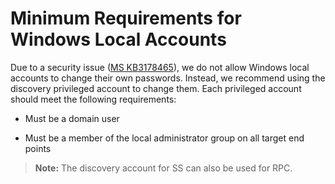 [title]: # (Minimum Requirements for Windows Local Accounts)
[tags]: # (XXX)
[priority]: # (90)

# Minimum Requirements for Windows Local Accounts

Due to a security issue ([MS KB3178465](https://support.microsoft.com/en-us/help/3178465/ms16-101-security-update-for-windows-authentication-methods-august-9-2)), we do not allow Windows local accounts to change their own passwords. Instead, we recommend using the discovery privileged account to change them. Each privileged account should meet the following requirements:

- Must be a domain user

- Must be a member of the local administrator group on all target end points 

> **Note:** The discovery account for SS can also be used for RPC.
